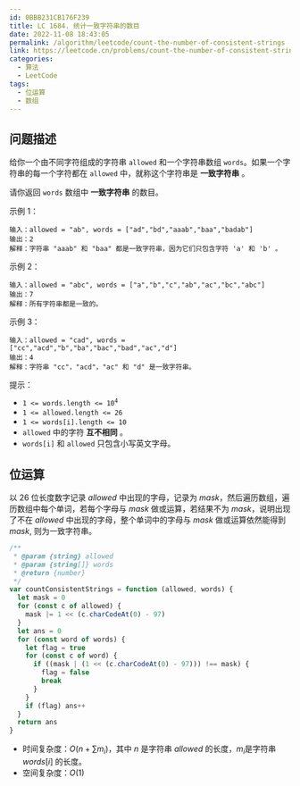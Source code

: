 ```yaml
---
id: 0BBB231CB176F239
title: LC 1684. 统计一致字符串的数目
date: 2022-11-08 18:43:05
permalink: /algorithm/leetcode/count-the-number-of-consistent-strings
link: https://leetcode.cn/problems/count-the-number-of-consistent-strings
categories:
  - 算法
  - LeetCode
tags:
  - 位运算
  - 数组
---
```


<Level :type='1'/>

## 问题描述

给你一个由不同字符组成的字符串 `allowed` 和一个字符串数组 `words`。如果一个字符串的每一个字符都在 `allowed` 中，就称这个字符串是 **一致字符串** 。

请你返回 `words` 数组中 **一致字符串** 的数目。

示例 1：

```text
输入：allowed = "ab", words = ["ad","bd","aaab","baa","badab"]
输出：2
解释：字符串 "aaab" 和 "baa" 都是一致字符串，因为它们只包含字符 'a' 和 'b' 。
```

示例 2：

```text
输入：allowed = "abc", words = ["a","b","c","ab","ac","bc","abc"]
输出：7
解释：所有字符串都是一致的。
```

示例 3：

```text
输入：allowed = "cad", words = ["cc","acd","b","ba","bac","bad","ac","d"]
输出：4
解释：字符串 "cc"，"acd"，"ac" 和 "d" 是一致字符串。
```

提示：

- <code>1 <= words.length <= 10<sup>4</sup></code>
- `1 <= allowed.length <= 26`
- `1 <= words[i].length <= 10`
- `allowed` 中的字符 **互不相同** 。
- `words[i]` 和 `allowed` 只包含小写英文字母。

## 位运算

以 $26$ 位长度数字记录 $allowed$ 中出现的字母，记录为 $mask$，然后遍历数组，遍历数组中每个单词，若每个字母与 $mask$ 做或运算，若结果不为 $mask$，说明出现了不在 $allowed$ 中出现的字母，整个单词中的字母与 $mask$ 做或运算依然能得到 $mask$, 则为一致字符串。

```javascript
/**
 * @param {string} allowed
 * @param {string[]} words
 * @return {number}
 */
var countConsistentStrings = function (allowed, words) {
  let mask = 0
  for (const c of allowed) {
    mask |= 1 << (c.charCodeAt(0) - 97)
  }
  let ans = 0
  for (const word of words) {
    let flag = true
    for (const c of word) {
      if ((mask | (1 << (c.charCodeAt(0) - 97))) !== mask) {
        flag = false
        break
      }
    }
    if (flag) ans++
  }
  return ans
}
```

- 时间复杂度：$O(n + \sum {m_i})$，其中 $n$ 是字符串 $allowed$ 的长度，$m_i$是字符串 $words[i]$ 的长度。
- 空间复杂度：$O(1)$
